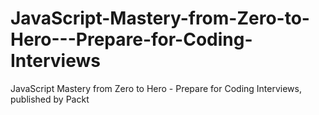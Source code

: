 # JavaScript-Mastery-from-Zero-to-Hero---Prepare-for-Coding-Interviews
JavaScript Mastery from Zero to Hero - Prepare for Coding Interviews, published by Packt
